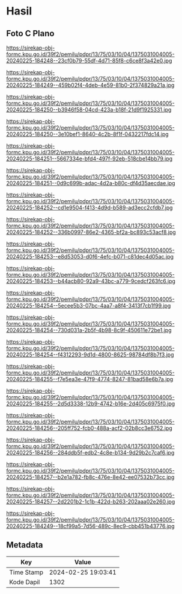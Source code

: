 # Hasil

## Foto C Plano

https://sirekap-obj-formc.kpu.go.id/39f2/pemilu/pdpr/13/75/03/10/04/1375031004005-20240225-184248--23cf0b79-55df-4d71-85f8-c6ce8f3a42e0.jpg

https://sirekap-obj-formc.kpu.go.id/39f2/pemilu/pdpr/13/75/03/10/04/1375031004005-20240225-184249--459b02f4-4deb-4e59-81b0-2f374829a21a.jpg

https://sirekap-obj-formc.kpu.go.id/39f2/pemilu/pdpr/13/75/03/10/04/1375031004005-20240225-184250--b3946f58-04cd-423a-b18f-21d9f1925331.jpg

https://sirekap-obj-formc.kpu.go.id/39f2/pemilu/pdpr/13/75/03/10/04/1375031004005-20240225-184250--3e10bef1-8640-4c2b-8f1f-0432217fdc14.jpg

https://sirekap-obj-formc.kpu.go.id/39f2/pemilu/pdpr/13/75/03/10/04/1375031004005-20240225-184251--5667334e-bfd4-497f-92eb-518cbe14bb79.jpg

https://sirekap-obj-formc.kpu.go.id/39f2/pemilu/pdpr/13/75/03/10/04/1375031004005-20240225-184251--0d9c699b-adac-4d2a-b80c-df4d35aecdae.jpg

https://sirekap-obj-formc.kpu.go.id/39f2/pemilu/pdpr/13/75/03/10/04/1375031004005-20240225-184252--cd1e9504-f413-4d9d-b589-ad3ecc2cfdb7.jpg

https://sirekap-obj-formc.kpu.go.id/39f2/pemilu/pdpr/13/75/03/10/04/1375031004005-20240225-184252--336b0997-86e2-4365-bf2a-bc893c53acf8.jpg

https://sirekap-obj-formc.kpu.go.id/39f2/pemilu/pdpr/13/75/03/10/04/1375031004005-20240225-184253--e8d53053-d0f6-4efc-b071-c81dec4d05ac.jpg

https://sirekap-obj-formc.kpu.go.id/39f2/pemilu/pdpr/13/75/03/10/04/1375031004005-20240225-184253--b44acb80-92a9-43bc-a779-9cedcf263fc6.jpg

https://sirekap-obj-formc.kpu.go.id/39f2/pemilu/pdpr/13/75/03/10/04/1375031004005-20240225-184254--5ecee5b3-07bc-4aa7-a8f4-3413f7cb1f99.jpg

https://sirekap-obj-formc.kpu.go.id/39f2/pemilu/pdpr/13/75/03/10/04/1375031004005-20240225-184254--730d031a-2b5f-4b98-8c9f-450611e72be1.jpg

https://sirekap-obj-formc.kpu.go.id/39f2/pemilu/pdpr/13/75/03/10/04/1375031004005-20240225-184254--f4312293-9d1d-4800-8625-98784df8b7f3.jpg

https://sirekap-obj-formc.kpu.go.id/39f2/pemilu/pdpr/13/75/03/10/04/1375031004005-20240225-184255--f7e5ea3e-47f9-4774-8247-81bad58e6b7a.jpg

https://sirekap-obj-formc.kpu.go.id/39f2/pemilu/pdpr/13/75/03/10/04/1375031004005-20240225-184255--2d5d3338-12b9-4742-b16e-2d405c6975f0.jpg

https://sirekap-obj-formc.kpu.go.id/39f2/pemilu/pdpr/13/75/03/10/04/1375031004005-20240225-184256--205ff752-fcb0-488a-acf2-02b8cc3e6752.jpg

https://sirekap-obj-formc.kpu.go.id/39f2/pemilu/pdpr/13/75/03/10/04/1375031004005-20240225-184256--284ddb5f-edb2-4c8e-b134-9d29b2c7caf6.jpg

https://sirekap-obj-formc.kpu.go.id/39f2/pemilu/pdpr/13/75/03/10/04/1375031004005-20240225-184257--b2e1a782-fb8c-476e-8e42-ee07532b73cc.jpg

https://sirekap-obj-formc.kpu.go.id/39f2/pemilu/pdpr/13/75/03/10/04/1375031004005-20240225-184257--2d2201b2-1c1b-422d-b263-202aaa02e260.jpg

https://sirekap-obj-formc.kpu.go.id/39f2/pemilu/pdpr/13/75/03/10/04/1375031004005-20240225-184249--18cf99a5-7d56-489c-8ec9-cbb451b43776.jpg


## Metadata

| Key        | Value               |
| ---------- | ------------------- |
| Time Stamp | 2024-02-25 19:03:41 |
| Kode Dapil | 1302                |



